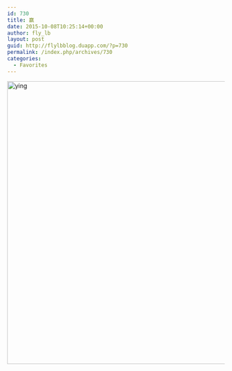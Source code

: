 ```yaml
---
id: 730
title: 赢
date: 2015-10-08T10:25:14+00:00
author: fly_lb
layout: post
guid: http://flylbblog.duapp.com/?p=730
permalink: /index.php/archives/730
categories:
  - Favorites
---
```

[<img class="alignleft size-full wp-image-729" src="http://flylbblog.duapp.com/wp-content/uploads/2015/10/ying1.jpg" alt="ying" width="595" height="654" />](http://flylbblog.duapp.com/wp-content/uploads/2015/10/ying1.jpg)